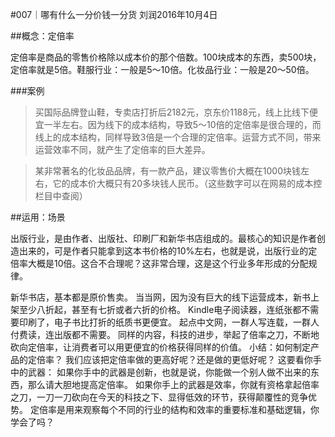 #007｜哪有什么一分价钱一分货
刘润2016年10月4日

##概念：定倍率

定倍率是商品的零售价格除以成本价的那个倍数。100块成本的东西，卖500块，定倍率就是5倍。鞋服行业：一般是5～10倍。化妆品行业：一般是20～50倍。

###案例

>买国际品牌登山鞋，专卖店打折后2182元，京东价1188元，线上比线下便宜一半左右。因为线下的成本结构，导致5～10倍的定倍率是很合理的，而线上的成本结构，同样导致3倍是一个合理的定倍率。运营方式不同，带来运营效率不同，就产生了定倍率的巨大差异。

>某非常著名的化妆品品牌，有一款产品，建议零售价大概在1000块钱左右，它的成本价大概只有20多块钱人民币。（这些数字可以在网易的成本控栏目中查阅）

##运用：场景

出版行业，是由作者、出版社、印刷厂和新华书店组成的。最核心的知识是作者创造出来的，可是作者只能拿到这本书价格的10%左右，也就是说，出版行业的定倍率大概是10倍。这合不合理呢？这非常合理，这是这个行业多年形成的分配规律。

新华书店，基本都是原价售卖。
当当网，因为没有巨大的线下运营成本，新书上架至少八折起，甚至有七折或者六折的价格。
Kindle电子阅读器，连纸张都不需要印刷了，电子书比打折的纸质书更便宜。
起点中文网，一群人写连载，一群人付费读，连出版都不需要。
同样的内容，科技的进步，举起了倍率之刀，不断地砍向定倍率，让消费者可以用更便宜的价格获得同样的价值。
小结：如何制定产品的定倍率？
我们应该把定倍率做的更高好呢？还是做的更低好呢？
这要看你手中的武器：
如果你手中的武器是创新，也就是说，你能做一个别人做不出来的东西，那么请大胆地提高定倍率。
如果你手上的武器是效率，你就有资格拿起倍率之刀，一刀一刀砍向在今天的科技之下、显得低效的环节，获得颠覆性的竞争优势。
定倍率是用来观察每个不同的行业的结构和效率的重要标准和基础逻辑，你学会了吗？